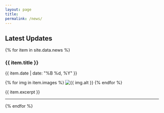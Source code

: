 ```yaml
---
layout: page
title: 
permalink: /news/
---
```


## Latest Updates

{% for item in site.data.news %}
<div class="news-item">
  <h3>{{ item.title }}</h3>
  <p class="news-date">{{ item.date | date: "%B %d, %Y" }}</p>
  
  <div class="news-gallery">
    {% for img in item.images %}
      <img src="{{ img.path | relative_url }}" alt="{{ img.alt }}" loading="lazy">
    {% endfor %}
  </div>
  
  <p>{{ item.excerpt }}</p>
</div>
<hr>
{% endfor %}